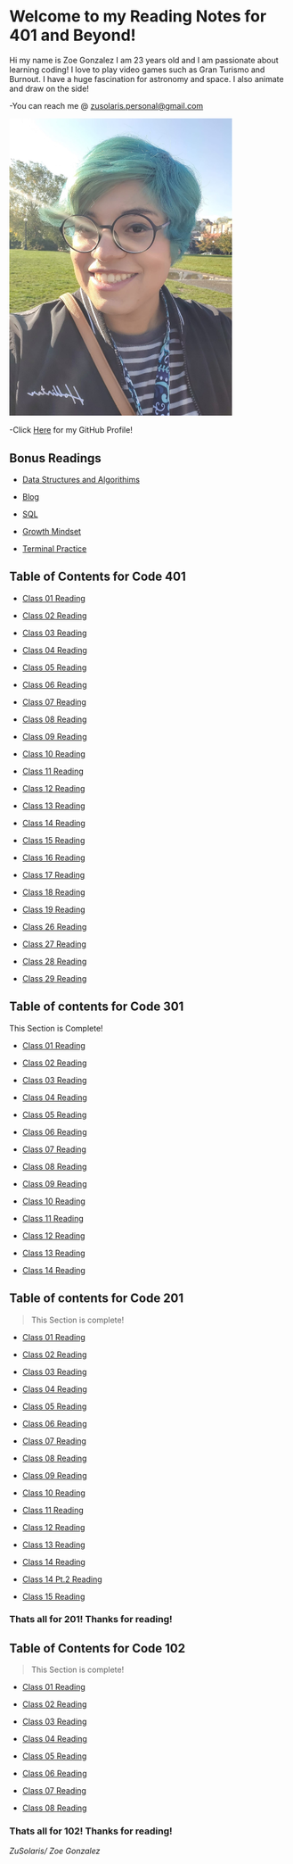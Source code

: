 # Welcome to my Reading Notes for 401 and Beyond!
Hi my name is Zoe Gonzalez I am 23 years old and I am passionate about learning coding! I love to play video games such as Gran Turismo and Burnout. I have a huge fascination for astronomy and space. I also animate and draw on the side!


-You can reach me @ zusolaris.personal@gmail.com

<img src="./img/meek.jpg" alt="Profile pic of me" width="400"/>


-Click [Here](/https://github.com/ZuSolaris) for my GitHub Profile!

## Bonus Readings

- [Data Structures and Algorithims](https://zusolaris.github.io/reading-notes/401/dsa)

- [Blog](https://zusolaris.github.io/reading-notes/401/blog-01)

- [SQL](https://zusolaris.github.io/reading-notes/401/SQL)

- [Growth Mindset](https://zusolaris.github.io/reading-notes/401/mindset)

- [Terminal Practice](https://zusolaris.github.io/reading-notes/401/terminal)

## Table of Contents for Code 401

- [Class 01 Reading](https://zusolaris.github.io/reading-notes/401/readclass-01)

- [Class 02 Reading](https://zusolaris.github.io/reading-notes/401/readclass-02)

- [Class 03 Reading](https://zusolaris.github.io/reading-notes/401/readclass-03)

- [Class 04 Reading](https://zusolaris.github.io/reading-notes/401/readclass-04)

- [Class 05 Reading](https://zusolaris.github.io/reading-notes/401/readclass-05)

- [Class 06 Reading](https://zusolaris.github.io/reading-notes/401/readclass-06)

- [Class 07 Reading](https://zusolaris.github.io/reading-notes/401/readclass-07)

- [Class 08 Reading](https://zusolaris.github.io/reading-notes/401/readclass-08)

- [Class 09 Reading](https://zusolaris.github.io/reading-notes/401/readclass-09)

- [Class 10 Reading](https://zusolaris.github.io/reading-notes/401/readclass-10)

- [Class 11 Reading](https://zusolaris.github.io/reading-notes/401/readclass-11)

- [Class 12 Reading](https://zusolaris.github.io/reading-notes/401/readclass-12)

- [Class 13 Reading](https://zusolaris.github.io/reading-notes/401/readclass-13)

- [Class 14 Reading](https://zusolaris.github.io/reading-notes/401/readclass-14)

- [Class 15 Reading](https://zusolaris.github.io/reading-notes/401/readclass-15)

- [Class 16 Reading](https://zusolaris.github.io/reading-notes/401/readclass-16)

- [Class 17 Reading](https://zusolaris.github.io/reading-notes/401/readclass-17)

- [Class 18 Reading](https://zusolaris.github.io/reading-notes/401/readclass-18)

- [Class 19 Reading](https://zusolaris.github.io/reading-notes/401/readclass-19)

- [Class 26 Reading](https://zusolaris.github.io/reading-notes/401/readclass-26)

- [Class 27 Reading](https://zusolaris.github.io/reading-notes/401/readclass-27)

- [Class 28 Reading](https://zusolaris.github.io/reading-notes/401/readclass-28)

- [Class 29 Reading](https://zusolaris.github.io/reading-notes/401/readclass-29)




## Table of contents for Code 301

This Section is Complete!

- [Class 01 Reading](https://zusolaris.github.io/reading-notes/301/readclass-01)

- [Class 02 Reading](https://zusolaris.github.io/reading-notes/301/readclass-02)

- [Class 03 Reading](https://zusolaris.github.io/reading-notes/301/readclass-03)

- [Class 04 Reading](https://zusolaris.github.io/reading-notes/301/readclass-04)

- [Class 05 Reading](https://zusolaris.github.io/reading-notes/301/readclass-05)

- [Class 06 Reading](https://zusolaris.github.io/reading-notes/301/readclass-06)

- [Class 07 Reading](https://zusolaris.github.io/reading-notes/301/readclass-07)

- [Class 08 Reading](https://zusolaris.github.io/reading-notes/301/readclass-08)

- [Class 09 Reading](https://zusolaris.github.io/reading-notes/301/readclass-09)

- [Class 10 Reading](https://zusolaris.github.io/reading-notes/301/readclass-10)

- [Class 11 Reading](https://zusolaris.github.io/reading-notes/301/readclass-11)

- [Class 12 Reading](https://zusolaris.github.io/reading-notes/301/readclass-12)

- [Class 13 Reading](https://zusolaris.github.io/reading-notes/301/readclass-13)

- [Class 14 Reading](https://zusolaris.github.io/reading-notes/301/readclass-14)

## Table of contents for Code 201

>This Section is complete!

- [Class 01 Reading](https://zusolaris.github.io/reading-notes/201/class-01)

- [Class 02 Reading](https://zusolaris.github.io/reading-notes/201/class-02)

- [Class 03 Reading](https://zusolaris.github.io/reading-notes/201/class-03)

- [Class 04 Reading](https://zusolaris.github.io/reading-notes/201/class-04)

- [Class 05 Reading](https://zusolaris.github.io/reading-notes/201/class-05)

- [Class 06 Reading](https://zusolaris.github.io/reading-notes/201/class-06)

- [Class 07 Reading](https://zusolaris.github.io/reading-notes/201/class-07)

- [Class 08 Reading](https://zusolaris.github.io/reading-notes/201/class-08)

- [Class 09 Reading](https://zusolaris.github.io/reading-notes/201/class-09)

- [Class 10 Reading](https://zusolaris.github.io/reading-notes/201/class-10)

- [Class 11 Reading](https://zusolaris.github.io/reading-notes/201/class-11)

- [Class 12 Reading](https://zusolaris.github.io/reading-notes/201/class-12)

- [Class 13 Reading](https://zusolaris.github.io/reading-notes/201/class-13)

- [Class 14 Reading](https://zusolaris.github.io/reading-notes/201/class-14)

- [Class 14 Pt.2 Reading](https://zusolaris.github.io/reading-notes/201/class-14-2)

- [Class 15 Reading](https://zusolaris.github.io/reading-notes/201/class-15)



### Thats all for 201! Thanks for reading!

## Table of Contents for Code 102

>This Section is complete!

- [Class 01 Reading](https://zusolaris.github.io/reading-notes/102/ReadClass)

- [Class 02 Reading](https://zusolaris.github.io/reading-notes/102/ReadClass2)

- [Class 03 Reading](https://zusolaris.github.io/reading-notes/102/ReadClass3)

- [Class 04 Reading](https://zusolaris.github.io/reading-notes/102/ReadClass4)

- [Class 05 Reading](https://zusolaris.github.io/reading-notes/102/ReadClass5)

- [Class 06 Reading](https://zusolaris.github.io/reading-notes/102/ReadClass6)

- [Class 07 Reading](https://zusolaris.github.io/reading-notes/102/ReadClass7)

- [Class 08 Reading](https://zusolaris.github.io/reading-notes/102/ReadClass8)

### Thats all for 102! Thanks for reading!


*ZuSolaris/ Zoe Gonzalez*

